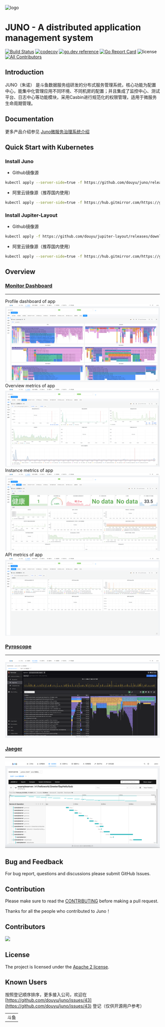 ![logo](docs/logo.png)

# JUNO - A distributed application management system

[![Build Status](https://travis-ci.org/douyu/juno.svg?branch=master)](https://travis-ci.org/douyu/juno)
[![codecov](https://codecov.io/gh/douyu/juno/branch/master/graph/badge.svg)](https://codecov.io/gh/douyu/juno)
[![go.dev reference](https://img.shields.io/badge/go.dev-reference-007d9c?logo=go&logoColor=white&style=flat-square)](https://pkg.go.dev/github.com/douyu/juno?tab=doc)
[![Go Report Card](https://goreportcard.com/badge/github.com/douyu/juno)](https://goreportcard.com/report/github.com/douyu/juno)
![license](https://img.shields.io/badge/license-Apache--2.0-green.svg)<!-- ALL-CONTRIBUTORS-BADGE:START - Do not remove or modify this section -->
[![All Contributors](https://img.shields.io/badge/all_contributors-15-orange.svg?style=flat-square)](#contributors-)
<!-- ALL-CONTRIBUTORS-BADGE:END -->

## Introduction

JUNO（朱诺） 是斗鱼数据服务组研发的分布式服务管理系统，核心功能为配置中心，能集中化管理应用不同环境、不同机房的配置；并且集成了监控中心、测试平台、日志中心等功能模块，采用Casbin进行规范化的权限管理，适用于微服务生命周期管理。

## Documentation

更多产品介绍参见 [Juno微服务治理系统介绍](http://jupiter.douyu.com/juno)

## Quick Start with Kubernetes

### Install Juno

- Github镜像源

```bash
kubectl apply --server-side=true -f https://github.com/douyu/juno/releases/download/latest/install.yml
```

- 阿里云镜像源（推荐国内使用）

```bash
kubectl apply --server-side=true -f https://hub.gitmirror.com/https://github.com/douyu/juno/releases/download/latest/install-mirror.yml
```

### Install Jupiter-Layout

- Github镜像源

```bash
kubectl apply -f https://github.com/douyu/jupiter-layout/releases/download/latest/install.yml
```

- 阿里云镜像源（推荐国内使用）

```bash
kubectl apply --server-side=true -f https://hub.gitmirror.com/https://github.com/douyu/jupiter-layout/releases/download/latest/install-mirror.yml
```

## Overview 
### [Monitor Dashboard]()
-----
Profile dashboard of app
[![monitorpyroscope](/docs/img/monitorpyroscope.png)](https://github.com/douyu/juno)
Overview metrics of app
[![monitoroverview](/docs/img/monitoroverview.png)](https://github.com/douyu/juno)
Instance metrics of app
[![monitorinstance](/docs/img/monitorinstance.png)](https://github.com/douyu/juno)
API metrics of app
[![monitorapi](/docs/img/monitorapi.png)](https://github.com/douyu/juno)
### [Pyroscope](https://github.com/pyroscope-io/pyroscope)
----
[![pyroscope](/docs/img/pyroscope.png)](https://github.com/douyu/juno)
### [Jaeger](https://github.com/jaegertracing/jaeger)
----
[![jaeger](/docs/img/jaeger.png)](https://github.com/douyu/juno)
## Bug and Feedback

For bug report, questions and discussions please submit GitHub Issues.

## Contribution

Please make sure to read the [CONTRIBUTING](CONTRIBUTING.md) before making a pull request.

Thanks for all the people who contributed to Juno！

## Contributors

<a href="https://github.com/douyu/juno/graphs/contributors">
  <img src="https://contrib.rocks/image?repo=douyu/juno" />
</a>

## License

The project is licensed under the [Apache 2 license](https://github.com/ctripcorp/apollo/blob/master/LICENSE).

## Known Users

按照登记顺序排序，更多接入公司，欢迎在[https://github.com/douyu/juno/issues/43](https://github.com/douyu/juno/issues/43) 登记（仅供开源用户参考）

<table>
<tr>
<td>斗鱼</td>
</tr>
</table>
